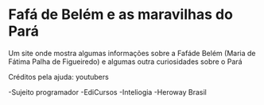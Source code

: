 # Fafá de Belém e as maravilhas do Pará

Um site onde mostra algumas informações sobre a Fafáde Belém (Maria de Fátima Palha de Figueiredo) e algumas outra curiosidades sobre o Pará





Créditos pela ajuda: youtubers

-Sujeito programador
-EdiCursos
-Inteliogia
-Heroway Brasil
